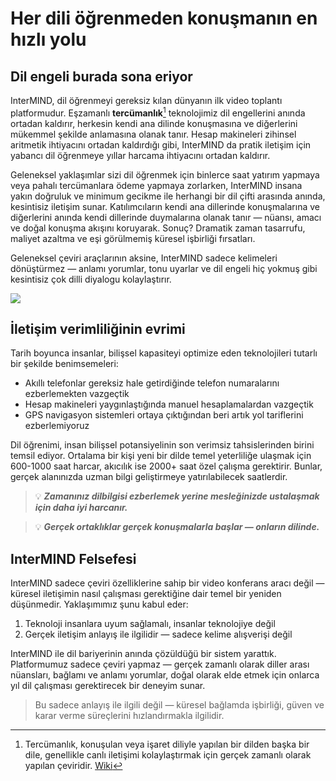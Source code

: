 # Her dili öğrenmeden konuşmanın en hızlı yolu

## Dil engeli burada sona eriyor

InterMIND, dil öğrenmeyi gereksiz kılan dünyanın ilk video toplantı platformudur. Eşzamanlı **tercümanlık**[^1] teknolojimiz dil engellerini anında ortadan kaldırır, herkesin kendi ana dilinde konuşmasına ve diğerlerini mükemmel şekilde anlamasına olanak tanır. Hesap makineleri zihinsel aritmetik ihtiyacını ortadan kaldırdığı gibi, InterMIND da pratik iletişim için yabancı dil öğrenmeye yıllar harcama ihtiyacını ortadan kaldırır.

Geleneksel yaklaşımlar sizi dil öğrenmek için binlerce saat yatırım yapmaya veya pahalı tercümanlara ödeme yapmaya zorlarken, InterMIND insana yakın doğruluk ve minimum gecikme ile herhangi bir dil çifti arasında anında, kesintisiz iletişim sunar. Katılımcıların kendi ana dillerinde konuşmalarına ve diğerlerini anında kendi dillerinde duymalarına olanak tanır — nüansı, amacı ve doğal konuşma akışını koruyarak. Sonuç? Dramatik zaman tasarrufu, maliyet azaltma ve eşi görülmemiş küresel işbirliği fırsatları.

Geleneksel çeviri araçlarının aksine, InterMIND sadece kelimeleri dönüştürmez — anlamı yorumlar, tonu uyarlar ve dil engeli hiç yokmuş gibi kesintisiz çok dilli diyalogu kolaylaştırır.

[^1]: Tercümanlık, konuşulan veya işaret diliyle yapılan bir dilden başka bir dile, genellikle canlı iletişimi kolaylaştırmak için gerçek zamanlı olarak yapılan çeviridir. [Wiki](https://en.wikipedia.org/wiki/Language_interpretation)

![](/1d.png)

## İletişim verimliliğinin evrimi

Tarih boyunca insanlar, bilişsel kapasiteyi optimize eden teknolojileri tutarlı bir şekilde benimsemeleri:

- Akıllı telefonlar gereksiz hale getirdiğinde telefon numaralarını ezberlemekten vazgeçtik
- Hesap makineleri yaygınlaştığında manuel hesaplamalardan vazgeçtik
- GPS navigasyon sistemleri ortaya çıktığından beri artık yol tariflerini ezberlemiyoruz

Dil öğrenimi, insan bilişsel potansiyelinin son verimsiz tahsislerinden birini temsil ediyor. Ortalama bir kişi yeni bir dilde temel yeterliliğe ulaşmak için 600-1000 saat harcar, akıcılık ise 2000+ saat özel çalışma gerektirir. Bunlar, gerçek alanınızda uzman bilgi geliştirmeye yatırılabilecek saatlerdir.

> 💡 **_Zamanınız dilbilgisi ezberlemek yerine mesleğinizde ustalaşmak için daha iyi harcanır._**

> 💡 **_Gerçek ortaklıklar gerçek konuşmalarla başlar — onların dilinde._**

## InterMIND Felsefesi

InterMIND sadece çeviri özelliklerine sahip bir video konferans aracı değil — küresel iletişimin nasıl çalışması gerektiğine dair temel bir yeniden düşünmedir. Yaklaşımımız şunu kabul eder:

1. Teknoloji insanlara uyum sağlamalı, insanlar teknolojiye değil
2. Gerçek iletişim anlayış ile ilgilidir — sadece kelime alışverişi değil

InterMIND ile dil bariyerinin anında çözüldüğü bir sistem yarattık. Platformumuz sadece çeviri yapmaz — gerçek zamanlı olarak diller arası nüansları, bağlamı ve anlamı yorumlar, doğal olarak elde etmek için onlarca yıl dil çalışması gerektirecek bir deneyim sunar.

> Bu sadece anlayış ile ilgili değil — küresel bağlamda işbirliği, güven ve karar verme süreçlerini hızlandırmakla ilgilidir.